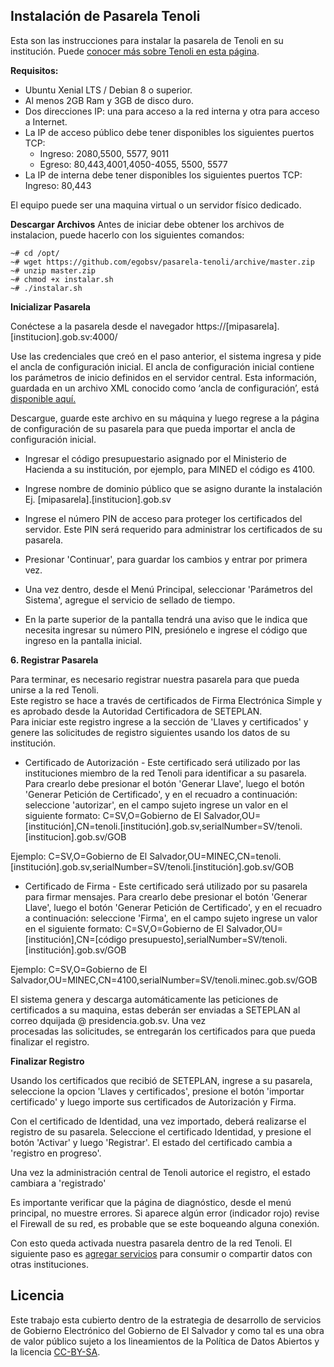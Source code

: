 ## Instalación de Pasarela Tenoli

  Esta son las instrucciones para instalar la pasarela de Tenoli en su institución. Puede [conocer más sobre Tenoli en esta página](http://tenoli.gobiernoelectronico.gob.sv/).
  
**Requisitos:** 
* Ubuntu Xenial LTS / Debian 8 o superior. 
* Al menos 2GB Ram y 3GB de disco duro.  
* Dos direcciones IP: una para acceso a la red interna y otra para acceso a Internet.
* La IP de acceso público debe tener disponibles los siguientes puertos TCP:  
	 - Ingreso: 2080,5500, 5577, 9011  
	- Egreso: 80,443,4001,4050-4055, 5500, 5577  
* La IP de interna debe tener disponibles los siguientes puertos TCP:  
Ingreso: 80,443

El equipo puede ser una maquina virtual o un servidor físico dedicado.  
   
**Descargar Archivos**
Antes de iniciar debe obtener los archivos de instalacion, puede hacerlo con los siguientes comandos:
```
~# cd /opt/
~# wget https://github.com/egobsv/pasarela-tenoli/archive/master.zip
~# unzip master.zip
~# chmod +x instalar.sh
~# ./instalar.sh
```
**Inicializar Pasarela**

Conéctese a la pasarela desde el navegador https://[mipasarela].[institucion].gob.sv:4000/

Use las credenciales que creó en el paso anterior, el sistema ingresa y pide el ancla de configuración inicial.
El ancla de  configuración inicial contiene los parámetros de inicio definidos en el servidor central.  Esta información, guardada en un archivo XML conocido como ‘ancla de configuración’, está [disponible aquí.](http://190.5.135.94/instalar/TENOLI-Ancla-de-Configuracion-20170307.xml)  
  
Descargue, guarde este archivo en su máquina y luego regrese a la página de configuración de su pasarela para que pueda importar el ancla de configuración inicial.

* Ingresar el código presupuestario asignado por el Ministerio de Hacienda a su institución, por ejemplo, para MINED el código es 4100.

* Ingrese nombre de dominio público que se asigno durante la instalación Ej. [mipasarela].[institucion].gob.sv

* Ingrese el número PIN de acceso para proteger los certificados del servidor. Este PIN será requerido para administrar los certificados de su pasarela.

* Presionar 'Continuar', para guardar los cambios y entrar por primera vez.  
  
* Una vez dentro, desde el Menú Principal, seleccionar 'Parámetros del Sistema', agregue el servicio de sellado de tiempo.

* En la parte superior de la pantalla tendrá una aviso que le indica que necesita ingresar su número PIN, presiónelo e ingrese el código que ingreso en la pantalla inicial.
  
**6. Registrar Pasarela**

Para terminar, es necesario registrar nuestra pasarela para que pueda unirse a la red Tenoli.  
Este registro se hace a través de certificados de Firma Electrónica Simple  y es aprobado desde la Autoridad Certificadora de SETEPLAN.  
Para iniciar este registro ingrese a la sección de 'Llaves y certificados' y genere las solicitudes de registro siguientes usando los datos de su institución.

* Certificado de Autorización - Este certificado será utilizado por las instituciones miembro de la red Tenoli para identificar a su pasarela. Para crearlo debe presionar el botón 'Generar Llave', luego el botón 'Generar Petición de Certificado', y en el recuadro a continuación:
seleccione 'autorizar', en el campo sujeto ingrese un valor en el siguiente formato: C=SV,O=Gobierno de El Salvador,OU=[institución],CN=tenoli.[institución].gob.sv,serialNumber=SV/tenoli.[institucion].gob.sv/GOB  

 Ejemplo: C=SV,O=Gobierno de El Salvador,OU=MINEC,CN=tenoli.[institución].gob.sv,serialNumber=SV/tenoli.[institución].gob.sv/GOB


* Certificado de Firma - Este certificado será utilizado por su pasarela para firmar mensajes. Para crearlo debe presionar el botón 'Generar Llave', luego el botón 'Generar Petición de Certificado', y en el recuadro a continuación:
seleccione 'Firma', en el campo sujeto ingrese un valor en el siguiente formato: C=SV,O=Gobierno de El Salvador,OU=[institución],CN=[código presupuesto],serialNumber=SV/tenoli.[institución].gob.sv/GOB  
  
Ejemplo: C=SV,O=Gobierno de El Salvador,OU=MINEC,CN=4100,serialNumber=SV/tenoli.minec.gob.sv/GOB

El sistema genera y descarga automáticamente las peticiones de certificados a su maquina, estas deberán ser enviadas a SETEPLAN al correo dquijada @ presidencia.gob.sv. Una vez  
procesadas las solicitudes, se entregarán los certificados para que pueda finalizar el registro.

**Finalizar Registro**

Usando los certificados que recibió de SETEPLAN, ingrese a su pasarela, seleccione la opcion 'Llaves y certificados', presione el botón 'importar certificado' y luego importe sus certificados de Autorización y Firma.  
  
Con el certificado de Identidad, una vez importado, deberá realizarse el registro de su pasarela. Seleccione el certificado Identidad, y presione el botón 'Activar' y luego 'Registrar'. El estado del certificado cambia a 'registro en progreso'. 

Una vez la administración central de Tenoli autorice el registro, el estado cambiara a 'registrado'  
  
Es importante verificar que la página de diagnóstico, desde el menú principal, no muestre errores. Si aparece algún  error (indicador rojo) revise el Firewall de su red, es probable que se este boqueando alguna conexión.  
  
Con esto queda activada nuestra pasarela dentro de la red Tenoli. El siguiente paso es [agregar servicios](servicios.html) para consumir o compartir datos con otras instituciones.

## Licencia

Este trabajo esta cubierto dentro de la estrategia de desarrollo de servicios de Gobierno Electrónico del Gobierno de El Salvador y como tal es una obra de valor público sujeto a los lineamientos de la Política de Datos Abiertos y la licencia [CC-BY-SA](https://creativecommons.org/licenses/by-sa/3.0/deed.es).  

